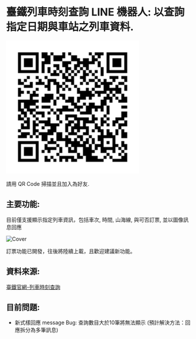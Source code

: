 # 臺鐵列車時刻查詢 LINE 機器人: 以查詢指定日期與車站之列車資料.

![](images/QR.png)

請用 QR Code 掃描並且加入為好友.

## 主要功能:

目前僅支援顯示指定列車資訊，包括車次, 時間, 山海線, 與可否訂票, 並以圖像訊息回應

<img src="images/trainbot.gif" alt="Cover" width="30%"/>

訂票功能已開發，往後將陸續上載，且歡迎建議新功能。

## 資料來源:

[臺鐵官網-列車時刻查詢](https://tip.railway.gov.tw/tra-tip-web/tip/tip001/tip112/gobytime)

## 目前問題:
- 新式樣回應 message Bug: 查詢數目大於10筆將無法顯示 (預計解決方法：回應拆分為多筆訊息)
